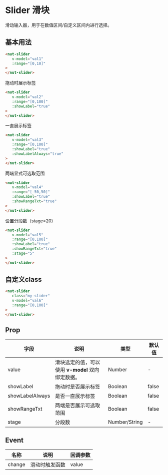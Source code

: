# Slider 滑块

滑动输入器，用于在数值区间/自定义区间内进行选择。

## 基本用法

```html
<nut-slider 
   v-model="val1" 
   :range="[0,10]"
>
</nut-slider>
```

拖动时展示标签

```html
<nut-slider 
   v-model="val2" 
   :range="[0,100]" 
   :showLabel="true"
>
</nut-slider>
```

一直展示标签

```html
<nut-slider 
   v-model="val3" 
   :range="[0,100]" 
   :showLabel="true" 
   :showLabelAlways="true"
>
</nut-slider>
```

两端显式可选取范围

```html
<nut-slider 
   v-model="val4" 
   :range="[-50,50]" 
   :showLabel="true" 
   :showRangeTxt="true"
>
</nut-slider>
```

设置分段数（stage=20）

```html
<nut-slider 
   v-model="val5" 
   :range="[0,100]" 
   :showLabel="true" 
   :showRangeTxt="true" 
   :stage="5"
>
</nut-slider>
```

## 自定义class

```html
<nut-slider 
   class="my-slider" 
   v-model="val6" 
   :range="[0,100]"
>
</nut-slider>
```

## Prop

| 字段 | 说明 | 类型 | 默认值
|----- | ----- | ----- | ----- 
| value | 滑块选定的值，可以使用 **v-model** 双向绑定数据。 | Number | -
| showLabel | 拖动时是否展示标签 | Boolean | false
| showLabelAlways | 是否一直展示标签 | Boolean | false
| showRangeTxt | 两端是否展示可选取范围 | Boolean | false
| stage | 分段数 | Number/String | -

## Event

| 名称 | 说明 | 回调参数 
|----- | ----- | ----- 
| change | 滑动时触发函数 | value

